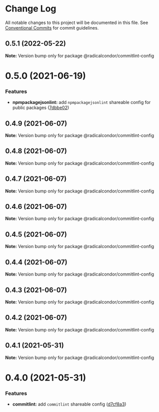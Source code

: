 # Change Log

All notable changes to this project will be documented in this file.
See [Conventional Commits](https://conventionalcommits.org) for commit guidelines.

## 0.5.1 (2022-05-22)

**Note:** Version bump only for package @radicalcondor/commitlint-config





# 0.5.0 (2021-06-19)


### Features

* **npmpackagejsonlint:** add `npmpackagejsonlint` shareable config for public packages ([7dbbe02](https://github.com/radicalcondor/config/commit/7dbbe026b09a752a716eb0e0bb8f36efd0281d7c))





## 0.4.9 (2021-06-07)

**Note:** Version bump only for package @radicalcondor/commitlint-config





## 0.4.8 (2021-06-07)

**Note:** Version bump only for package @radicalcondor/commitlint-config





## 0.4.7 (2021-06-07)

**Note:** Version bump only for package @radicalcondor/commitlint-config





## 0.4.6 (2021-06-07)

**Note:** Version bump only for package @radicalcondor/commitlint-config





## 0.4.5 (2021-06-07)

**Note:** Version bump only for package @radicalcondor/commitlint-config





## 0.4.4 (2021-06-07)

**Note:** Version bump only for package @radicalcondor/commitlint-config





## 0.4.3 (2021-06-07)

**Note:** Version bump only for package @radicalcondor/commitlint-config





## 0.4.2 (2021-06-07)

**Note:** Version bump only for package @radicalcondor/commitlint-config





## 0.4.1 (2021-05-31)

**Note:** Version bump only for package @radicalcondor/commitlint-config





# 0.4.0 (2021-05-31)


### Features

* **commitlint:** add `commitlint` shareable config ([d7cf8a3](https://github.com/radicalcondor/config/commit/d7cf8a35615eceeb6326402eabda565e921e986d))
